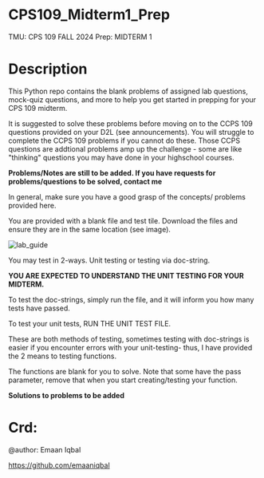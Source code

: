 # CPS109_Midterm1_Prep
TMU: CPS 109 FALL 2024 Prep: MIDTERM 1

Description
===============================



This Python repo contains the blank problems of assigned lab questions, mock-quiz questions, and more to help you get started in prepping for your CPS 109 midterm. 



It is suggested to solve these problems before moving on to the CCPS 109 questions provided on your D2L (see announcements). You will struggle to complete the CCPS 109 problems if you cannot do these. Those CCPS questions are addtional problems amp up the challenge - some are like  "thinking" questions you may have done in your highschool courses. 



**Problems/Notes are still to be added. If you have requests for problems/questions to be solved, contact me** 



In general, make sure you have a good grasp of the concepts/ problems provided here.



You are provided with a blank file and test tile.
Download the files and ensure they are in the same location (see image).


![lab_guide](https://github.com/user-attachments/assets/45aca885-f59c-42ed-8b03-47861cb95908)


You may test in 2-ways. Unit testing or testing via doc-string.

**YOU ARE EXPECTED TO UNDERSTAND THE UNIT TESTING FOR YOUR MIDTERM.**

To test the doc-strings, simply run the file, and it will inform you how many tests have passed. 


To test your unit tests, RUN THE UNIT TEST FILE. 


These are both methods of testing, sometimes testing with doc-strings is easier if you encounter errors with your unit-testing- thus, I have provided the 2 means to testing functions. 



The functions are blank for you to solve. Note that some have the pass parameter, remove that when you start creating/testing your function. 


**Solutions to problems to be added**

Crd:
===============================
@author: Emaan Iqbal


https://github.com/emaaniqbal
